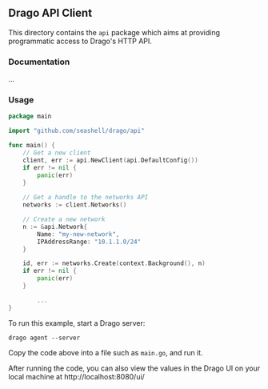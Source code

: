## Drago API Client

This directory contains the `api` package which aims at providing programmatic access to Drago's HTTP API.

### Documentation

...

### Usage

```go
package main

import "github.com/seashell/drago/api"

func main() {
	// Get a new client
	client, err := api.NewClient(api.DefaultConfig())
	if err != nil {
		panic(err)
	}   
	
	// Get a handle to the networks API
	networks := client.Networks()

	// Create a new network
	n := &api.Network{
		Name: "my-new-network",
		IPAddressRange: "10.1.1.0/24"
	}

	id, err := networks.Create(context.Background(), n)
	if err != nil {
		panic(err)
	}

    	...
}
```

To run this example, start a Drago server:

```
drago agent --server
```

Copy the code above into a file such as `main.go`, and run it.

After running the code, you can also view the values in the Drago UI on your local machine at http://localhost:8080/ui/
